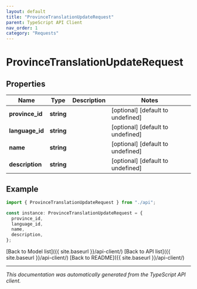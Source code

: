 ```yaml
---
layout: default
title: "ProvinceTranslationUpdateRequest"
parent: TypeScript API Client
nav_order: 1
category: "Requests"
---
```


# ProvinceTranslationUpdateRequest

## Properties

| Name            | Type       | Description | Notes                             |
| --------------- | ---------- | ----------- | --------------------------------- |
| **province_id** | **string** |             | [optional] [default to undefined] |
| **language_id** | **string** |             | [optional] [default to undefined] |
| **name**        | **string** |             | [optional] [default to undefined] |
| **description** | **string** |             | [optional] [default to undefined] |

## Example

```typescript
import { ProvinceTranslationUpdateRequest } from "./api";

const instance: ProvinceTranslationUpdateRequest = {
  province_id,
  language_id,
  name,
  description,
};
```

[Back to Model list]({{ site.baseurl }}/api-client/) [Back to API list]({{ site.baseurl }}/api-client/) [Back to README]({{ site.baseurl }}/api-client/)

---

_This documentation was automatically generated from the TypeScript API client._
